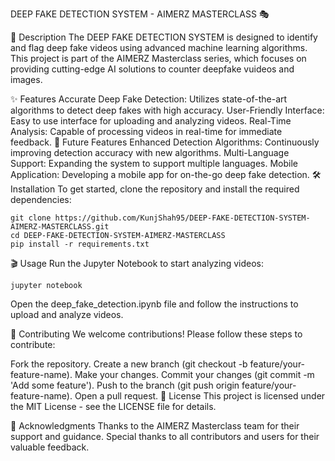 DEEP FAKE DETECTION SYSTEM - AIMERZ MASTERCLASS 🎭


📜 Description
The DEEP FAKE DETECTION SYSTEM is designed to identify and flag deep fake videos using advanced machine learning algorithms. This project is part of the AIMERZ Masterclass series, which focuses on providing cutting-edge AI solutions to counter deepfake vuideos and images.

✨ Features
Accurate Deep Fake Detection: Utilizes state-of-the-art algorithms to detect deep fakes with high accuracy.
User-Friendly Interface: Easy to use interface for uploading and analyzing videos.
Real-Time Analysis: Capable of processing videos in real-time for immediate feedback.
🚀 Future Features
Enhanced Detection Algorithms: Continuously improving detection accuracy with new algorithms.
Multi-Language Support: Expanding the system to support multiple languages.
Mobile Application: Developing a mobile app for on-the-go deep fake detection.
🛠️ Installation
To get started, clone the repository and install the required dependencies:
```
git clone https://github.com/KunjShah95/DEEP-FAKE-DETECTION-SYSTEM-AIMERZ-MASTERCLASS.git
cd DEEP-FAKE-DETECTION-SYSTEM-AIMERZ-MASTERCLASS
pip install -r requirements.txt
```

🎬 Usage
Run the Jupyter Notebook to start analyzing videos:
```
jupyter notebook
```

Open the deep_fake_detection.ipynb file and follow the instructions to upload and analyze videos.

🤝 Contributing
We welcome contributions! Please follow these steps to contribute:

Fork the repository.
Create a new branch (git checkout -b feature/your-feature-name).
Make your changes.
Commit your changes (git commit -m 'Add some feature').
Push to the branch (git push origin feature/your-feature-name).
Open a pull request.
📄 License
This project is licensed under the MIT License - see the LICENSE file for details.

🙏 Acknowledgments
Thanks to the AIMERZ Masterclass team for their support and guidance.
Special thanks to all contributors and users for their valuable feedback.
